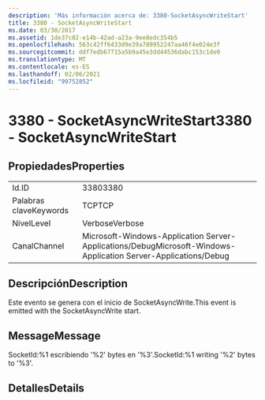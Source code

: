 ```yaml
---
description: 'Más información acerca de: 3380-SocketAsyncWriteStart'
title: 3380 - SocketAsyncWriteStart
ms.date: 03/30/2017
ms.assetid: 1de37c02-e14b-42ad-a23a-9ee8edc354b5
ms.openlocfilehash: 563c42ff6433d9e39a789952247aa46f4e024e3f
ms.sourcegitcommit: ddf7edb67715a5b9a45e3dd44536dabc153c1de0
ms.translationtype: MT
ms.contentlocale: es-ES
ms.lasthandoff: 02/06/2021
ms.locfileid: "99752852"
---
```

# <a name="3380---socketasyncwritestart"></a><span data-ttu-id="a32c6-103">3380 - SocketAsyncWriteStart</span><span class="sxs-lookup"><span data-stu-id="a32c6-103">3380 - SocketAsyncWriteStart</span></span>

## <a name="properties"></a><span data-ttu-id="a32c6-104">Propiedades</span><span class="sxs-lookup"><span data-stu-id="a32c6-104">Properties</span></span>  
  
|||  
|-|-|  
|<span data-ttu-id="a32c6-105">Id.</span><span class="sxs-lookup"><span data-stu-id="a32c6-105">ID</span></span>|<span data-ttu-id="a32c6-106">3380</span><span class="sxs-lookup"><span data-stu-id="a32c6-106">3380</span></span>|  
|<span data-ttu-id="a32c6-107">Palabras clave</span><span class="sxs-lookup"><span data-stu-id="a32c6-107">Keywords</span></span>|<span data-ttu-id="a32c6-108">TCP</span><span class="sxs-lookup"><span data-stu-id="a32c6-108">TCP</span></span>|  
|<span data-ttu-id="a32c6-109">Nivel</span><span class="sxs-lookup"><span data-stu-id="a32c6-109">Level</span></span>|<span data-ttu-id="a32c6-110">Verbose</span><span class="sxs-lookup"><span data-stu-id="a32c6-110">Verbose</span></span>|  
|<span data-ttu-id="a32c6-111">Canal</span><span class="sxs-lookup"><span data-stu-id="a32c6-111">Channel</span></span>|<span data-ttu-id="a32c6-112">Microsoft-Windows-Application Server-Applications/Debug</span><span class="sxs-lookup"><span data-stu-id="a32c6-112">Microsoft-Windows-Application Server-Applications/Debug</span></span>|  
  
## <a name="description"></a><span data-ttu-id="a32c6-113">Descripción</span><span class="sxs-lookup"><span data-stu-id="a32c6-113">Description</span></span>  

 <span data-ttu-id="a32c6-114">Este evento se genera con el inicio de SocketAsyncWrite.</span><span class="sxs-lookup"><span data-stu-id="a32c6-114">This event is emitted with the SocketAsyncWrite start.</span></span>  
  
## <a name="message"></a><span data-ttu-id="a32c6-115">Message</span><span class="sxs-lookup"><span data-stu-id="a32c6-115">Message</span></span>  

 <span data-ttu-id="a32c6-116">SocketId:%1 escribiendo '%2' bytes en '%3'.</span><span class="sxs-lookup"><span data-stu-id="a32c6-116">SocketId:%1 writing '%2' bytes to '%3'.</span></span>  
  
## <a name="details"></a><span data-ttu-id="a32c6-117">Detalles</span><span class="sxs-lookup"><span data-stu-id="a32c6-117">Details</span></span>
